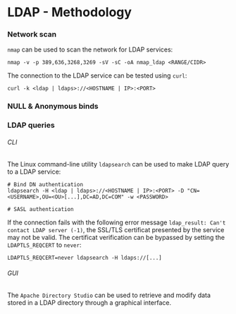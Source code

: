 # LDAP - Methodology

### Network scan

`nmap` can be used to scan the network for LDAP services:

```
nmap -v -p 389,636,3268,3269 -sV -sC -oA nmap_ldap <RANGE/CIDR>
```

The connection to the LDAP service can be tested using `curl`:

```
curl -k <ldap | ldaps>://<HOSTNAME | IP>:<PORT>
```

### NULL & Anonymous binds

### LDAP queries

###### CLI

The Linux command-line utility `ldapsearch` can be used to make LDAP query to a
LDAP service:

```
# Bind DN authentication
ldapsearch -H <ldap | ldaps>://<HOSTNAME | IP>:<PORT> -D "CN=<USERNAME>,OU=<OU>[...],DC=AD,DC=COM" -w <PASSWORD>

# SASL authentication
```

If the connection fails with the following error message `ldap_result: Can't
contact LDAP server (-1)`, the SSL/TLS certificat presented by the service may
not be valid. The certificat verification can be bypassed by setting the
`LDAPTLS_REQCERT` to `never`:

```
LDAPTLS_REQCERT=never ldapsearch -H ldaps://[...]
```

###### GUI

The `Apache Directory Studio` can be used to retrieve and modify data stored in
a LDAP directory through a graphical interface. 
